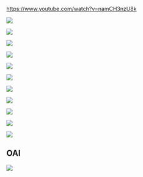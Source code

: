 https://www.youtube.com/watch?v=namCH3nzU8k

![](https://user-images.githubusercontent.com/26511983/72228843-ddf9d080-356f-11ea-9d51-56205aabff02.png)

![](https://user-images.githubusercontent.com/26511983/72228890-2ca76a80-3570-11ea-9510-70c05edb7028.png)

![](https://user-images.githubusercontent.com/26511983/72228913-58c2eb80-3570-11ea-840e-9da9b85d4934.png)

![](https://user-images.githubusercontent.com/26511983/72228929-80b24f00-3570-11ea-9987-52e0829daeeb.png)

![](https://user-images.githubusercontent.com/26511983/70857294-5017c080-1eb1-11ea-9443-a998d216776e.png)

![](https://user-images.githubusercontent.com/26511983/70857304-750c3380-1eb1-11ea-8582-4f38c5408235.png)

![](https://user-images.githubusercontent.com/26511983/72228362-92ddbe80-356b-11ea-967e-b1b1e5af1cec.png)

![](https://user-images.githubusercontent.com/26511983/72228699-b3f3de80-356e-11ea-9306-212032ff9c49.png)

![](https://user-images.githubusercontent.com/26511983/72228761-29f84580-356f-11ea-87bf-632fdc779d51.png)

![](https://user-images.githubusercontent.com/26511983/72228775-3bd9e880-356f-11ea-9ef2-2b7b5600b070.png)

![](https://user-images.githubusercontent.com/26511983/72228790-544a0300-356f-11ea-9690-56b87d73cd0e.png)

## OAI 
![](https://user-images.githubusercontent.com/26511983/74089609-93814c00-4a68-11ea-8292-f768c9528a79.png)

